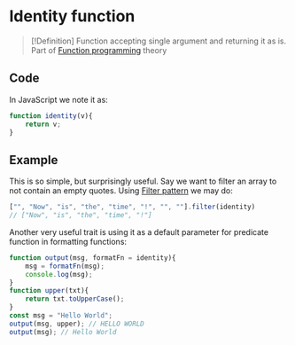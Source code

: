 # Identity function
> [!Definition]
> Function accepting single argument and returning it as is. Part of [Function programming](Function%20programming) theory 

## Code
In JavaScript we note it as:
```js
function identity(v){
	return v;
}
```

## Example
This is so simple, but surprisingly useful. Say we want to filter an array to not contain an empty quotes. Using [Filter pattern](Filter%20pattern.md) we may do:
```js
["", "Now", "is", "the", "time", "!", "", ""].filter(identity)
// ["Now", "is", "the", "time", "!"]
```

Another very useful trait is using it as a default parameter for predicate function in formatting functions:
```js
function output(msg, formatFn = identity){
	msg = formatFn(msg);
	console.log(msg);
}
function upper(txt){
	return txt.toUpperCase();
}
const msg = "Hello World";
output(msg, upper); // HELLO WORLD
output(msg); // Hello World
```
